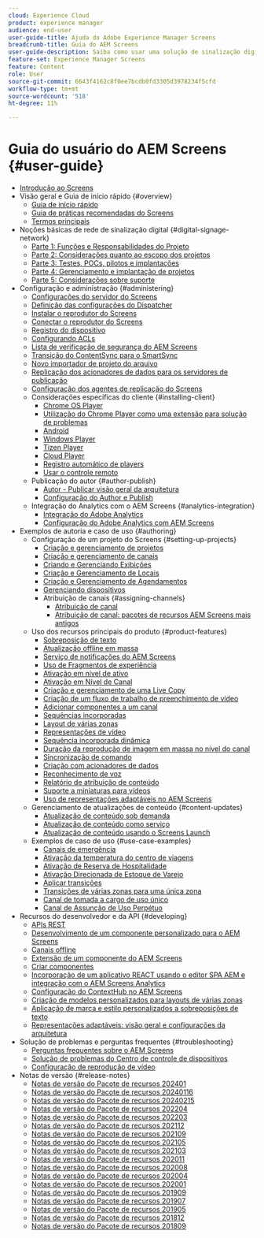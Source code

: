 ```yaml
---
cloud: Experience Cloud
product: experience manager
audience: end-user
user-guide-title: Ajuda do Adobe Experience Manager Screens
breadcrumb-title: Guia do AEM Screens
user-guide-description: Saiba como usar uma solução de sinalização digital que permite publicar experiências e interações digitais dinâmicas e interativas.
feature-set: Experience Manager Screens
feature: Content
role: User
source-git-commit: 6643f4162c8f0ee7bcdb0fd3305d3978234f5cfd
workflow-type: tm+mt
source-wordcount: '518'
ht-degree: 11%

---
```



# Guia do usuário do AEM Screens {#user-guide}

+ [Introdução ao Screens](aem-screens-introduction.md)
+ Visão geral e Guia de início rápido {#overview}
   + [Guia de início rápido](kickstart-for-aem-screens.md)
   + [Guia de práticas recomendadas do Screens](https://experienceleague.adobe.com/br/docs/experience-manager-screens/using/about-guide)
   + [Termos principais](screens-glossary.md)
+ Noções básicas de rede de sinalização digital {#digital-signage-network}
   + [Parte 1: Funções e Responsabilidades do Projeto](project-roles-responsibilities.md)
   + [Parte 2: Considerações quanto ao escopo dos projetos](project-considerations.md)
   + [Parte 3: Testes, POCs, pilotos e implantações](testing-pocs-pilots-rollouts.md)
   + [Parte 4: Gerenciamento e implantação de projetos](project-management-and-deployment.md)
   + [Parte 5: Considerações sobre suporte](support-considerations.md)
+ Configuração e administração {#administering}
   + [Configurações do servidor do Screens](configuring-screens-introduction.md)
   + [Definição das configurações do Dispatcher](dispatcher-configurations-aem-screens.md)
   + [Instalar o reprodutor do Screens](installing-screens-player.md)
   + [Conectar o reprodutor do Screens](working-with-screens-player.md)
   + [Registro do dispositivo](device-registration.md)
   + [Configurando ACLs](setting-up-acls.md)
   + [Lista de verificação de segurança do AEM Screens](security-checklist.md)
   + [Transição do ContentSync para o SmartSync](smartsync.md)
   + [Novo importador de projeto do arquivo](project-importer.md)
   + [Replicação dos acionadores de dados para os servidores de publicação](replicating-data-triggers.md)
   + [Configuração dos agentes de replicação do Screens](configure-screens-replication.md)
   + Considerações específicas do cliente {#installing-client}
      + [Chrome OS Player](implementing-chrome-os-player.md)
      + [Utilização do Chrome Player como uma extensão para solução de problemas](using-chrome-player-as-an-extension.md)
      + [Android](implementing-android-player.md)
      + [Windows Player](implementing-windows-player.md)
      + [Tizen Player](tizen-player.md)
      + [Cloud Player](implementing-cloud-player.md)
      + [Registro automático de players](auto-registration-players.md)
      + [Usar o controle remoto](implementing-remote-control.md)
   + Publicação do autor {#author-publish}
      + [Autor - Publicar visão geral da arquitetura](author-publish-architecture-overview.md)
      + [Configuração do Author e Publish](author-and-publish.md)
   + Integração do Analytics com o AEM Screens {#analytics-integration}
      + [Integração do Adobe Analytics](adobe-analytics-integration-aem-screens.md)
      + [Configuração do Adobe Analytics com AEM Screens](configuring-adobe-analytics-aem-screens.md)
+ Exemplos de autoria e caso de uso {#authoring}
   + Configuração de um projeto do Screens {#setting-up-projects}
      + [Criação e gerenciamento de projetos](creating-a-screens-project.md)
      + [Criação e gerenciamento de canais](managing-channels.md)
      + [Criando e Gerenciando Exibições](managing-displays.md)
      + [Criação e Gerenciamento de Locais](managing-locations.md)
      + [Criação e Gerenciamento de Agendamentos](managing-schedules.md)
      + [Gerenciando dispositivos](managing-devices.md)
      + Atribuição de canais {#assigning-channels}
         + [Atribuição de canal](channel-assignment-latest-fp.md)
         + [Atribuição de canal: pacotes de recursos AEM Screens mais antigos](channel-assignment.md)
   + Uso dos recursos principais do produto {#product-features}
      + [Sobreposição de texto](text-overlay.md)
      + [Atualização offline em massa](bulk-offline-update.md)
      + [Serviço de notificações do AEM Screens](screens-notifications-service.md)
      + [Uso de Fragmentos de experiência](experience-fragments-in-screens.md)
      + [Ativação em nível de ativo](asset-level-scheduling.md)
      + [Ativação em Nível de Canal](channel-level-activation.md)
      + [Criação e gerenciamento de uma Live Copy](managing-livecopy.md)
      + [Criação de um fluxo de trabalho de preenchimento de vídeo](creating-a-video-padding-workflow.md)
      + [Adicionar componentes a um canal](adding-components-to-a-channel.md)
      + [Sequências incorporadas](embedded-sequences.md)
      + [Layout de várias zonas](multi-zone-layout-aem-screens.md)
      + [Representações de vídeo](generating-renditions.md)
      + [Sequência incorporada dinâmica](dynamic-embedded-sequences.md)
      + [Duração da reprodução de imagem em massa no nível do canal](channel-level-image-playback.md)
      + [Sincronização de comando](using-command-sync.md)
      + [Criação com acionadores de dados](authoring-data-triggers.md)
      + [Reconhecimento de voz](voice-recognition.md)
      + [Relatório de atribuição de conteúdo](content-assignment-report.md)
      + [Suporte a miniaturas para vídeos](thumbnail-support.md)
      + [Uso de representações adaptáveis no AEM Screens](using-adaptive-renditions.md)
   + Gerenciamento de atualizações de conteúdo {#content-updates}
      + [Atualização de conteúdo sob demanda](on-demand-content.md)
      + [Atualização de conteúdo como serviço](content-update-as-a-service.md)
      + [Atualização de conteúdo usando o Screens Launch](launches.md)
   + Exemplos de caso de uso {#use-case-examples}
      + [Canais de emergência](emergency-channel.md)
      + [Ativação da temperatura do centro de viagens](local-temperature-activation.md)
      + [Ativação de Reserva de Hospitalidade](hospitality-reservation-activation.md)
      + [Ativação Direcionada de Estoque de Varejo](retail-inventory-activation.md)
      + [Aplicar transições](applying-transitions.md)
      + [Transições de várias zonas para uma única zona](multizone-to-singlezone.md)
      + [Canal de tomada a cargo de uso único](single-use-takeover-channel.md)
      + [Canal de Assunção de Uso Perpétuo](perpetual-takeover-channel.md)
+ Recursos do desenvolvedor e da API {#developing}
   + [APIs REST](rest-api.md)
   + [Desenvolvimento de um componente personalizado para o AEM Screens](developing-custom-component-tutorial-develop.md)
   + [Canais offline](offline-channels.md)
   + [Extensão de um componente do AEM Screens](extending-component-tutorial-develop.md)
   + [Criar componentes](creating-components.md)
   + [Incorporação de um aplicativo REACT usando o editor SPA AEM e integração com o AEM Screens Analytics](embedding-react-app.md)
   + [Configuração do ContextHub no AEM Screens](configuring-context-hub.md)
   + [Criação de modelos personalizados para layouts de várias zonas](creating-custom-templates-multizone-layouts.md)
   + [Aplicação de marca e estilo personalizados a sobreposições de texto](custom-branding-text-overlays.md)
   + [Representações adaptáveis: visão geral e configurações da arquitetura](/help/user-guide/adaptive-renditions.md)
+ Solução de problemas e perguntas frequentes {#troubleshooting}
   + [Perguntas frequentes sobre o AEM Screens](aem-screens-faqs.md)
   + [Solução de problemas do Centro de controle de dispositivos](monitoring-screens.md)
   + [Configuração de reprodução de vídeo](troubleshoot-videos.md)
+ Notas de versão {#release-notes}
   + [Notas de versão do Pacote de recursos 202401](release-notes-fp-202401.md)
   + [Notas de versão do Pacote de recursos 20240116](release-notes-fp-20240116.md)
   + [Notas de versão do Pacote de recursos 20240215](release-notes-fp-20240215.md)
   + [Notas de versão do Pacote de recursos 202204](release-notes-fp-202204.md)
   + [Notas de versão do Pacote de recursos 202203](release-notes-fp-202203.md)
   + [Notas de versão do Pacote de recursos 202112](release-notes-fp-202112.md)
   + [Notas de versão do Pacote de recursos 202109](release-notes-fp-202109.md)
   + [Notas de versão do Pacote de recursos 202105](release-notes-fp-202105.md)
   + [Notas de versão do Pacote de recursos 202103](release-notes-fp-202103.md)
   + [Notas de versão do Pacote de recursos 202011](release-notes-fp-202011.md)
   + [Notas de versão do Pacote de recursos 202008](release-notes-fp-202008.md)
   + [Notas de versão do Pacote de recursos 202004](release-notes-fp-202004.md)
   + [Notas de versão do Pacote de recursos 202001](release-notes-fp-202001.md)
   + [Notas de versão do Pacote de recursos 201909](release-notes-fp-201909.md)
   + [Notas de versão do Pacote de recursos 201907](release-notes-fp-201907.md)
   + [Notas de versão do Pacote de recursos 201905](screens-release-notes-fp-201905.md)
   + [Notas de versão do Pacote de recursos 201812](release-notes-fp-201812.md)
   + [Notas de versão do Pacote de recursos 201809](screens-release-notes.md)
